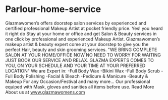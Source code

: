 # Parlour-home-service
Glazmawomen’s offers doorstep salon services by experienced and certified professional Makeup Artist at pocket friendly price. Yes! you heard it right do Stay at your home or office and get Salon &amp; Beauty services in one click by professional and experienced Makeup Artist. Glazmawomen’s makeup artist &amp; beauty expert come at your doorstep to give you the perfect Hair, beauty and skin grooming services. "WE BRING COMPLETE SALON AT YOUR HOME/OFFICE NOW NO NEED TO WORRY FOR WAITING JUST BOOK OUR SERVICE AND RELAX. GLAZMA EXPERTS COMES TO YOU, ON YOUR SCHEDULE AND YOUR TIME AT YOUR PREFERRED LOCATION"  We are Expert in: -Full Body Wax -Bikini Wax -Full Body Scrub -Full Body Polishing -Facial &amp; Bleach -Pedicure &amp; Manicure -Beauty &amp; Makeup For any Occasion/Festival and many more...   Our professional equiped with Mask, gloves and sanities all items before use. Read More About us at www.glazmawomens.com
